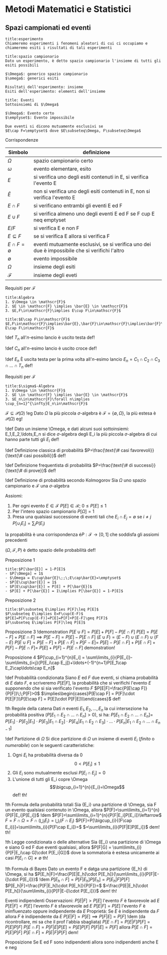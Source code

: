 # Metodi Matematici e Statistici
## Spazi campionati ed eventi
```ad-def
title:esperimento
Chiameremo esperimenti i fenomeni aleatori di cui ci occupiamo e chiameremo esiti i risultati di tali esperimenti
```
```ad-def 
title:spazio campionario
Dato un esperimento, è detto spazio campionario l'insieme di tutti gli esiti possibili

$\Omega$: generico spazio campionario
$\omega$: generici esiti

Risultati dell'esperimento: insieme
Esiti dell'esperimento: elementi dell'insieme
```
```
title: Eventi
Sottoinsiemi di $\Omega$

$\Omega$: Evento certo
$\emptyset$: Evento impossibile
```

```
Due eventi si dicono mutuamente esclusivi se
$E\cap F=\emptyset$ dove $E\subseteq\Omega, F\subseteq\Omega$
```
Corrispondenze

| Simbolo                | definizione                                                                                    |
| ---------------------- | ---------------------------------------------------------------------------------------------- |
| $\Omega$               | spazio campionario certo                                                                       |
| $\omega$               | evento elementare, esito                                                                       |
| $E$                    | si verifica uno degli esiti contenuti in E, si verifica l'evento E                             |
| $\bar{E}$              | non si verifica uno degli esiti contenuti in E, non si verifica l'evento E                     |
| $E \cap F$             | si verificano entrambi gli eventi E ed F                                                       |
| $E \cup F$             | si verifica almeno uno degli eventi E ed F se F cup E neq emptyset                             |
| $E / F$                | si verifica E e non F                                                                          |
| $E \subseteq F$        | se si verifica E allora si verifica F                                                          |
| $E \cap F = \emptyset$ | eventi mutuamente esclusivi, se si verifica uno dei due è impossibile che si verifichi l'altro |
| $\emptyset$            | evento impossibile                                                                             |
| $\Omega$               | insieme degli esiti                                                                            |
| $\mathscr{F}$          | insieme degli eveti                                                                            |

Requisiti per $\mathscr{F}$

```ad-def
title:Algebra
1. $\Omega \in \mathscr{F}$
2. $E \in \mathscr{F} \implies \bar{E} \in \mathscr{F}$
3. $E,F\in\mathscr{F}\implies E\cup F\in\mathscr{F}$
```

```ad-dem
title:$E\cap F\in\mathscr{F}$
$E,F\in\mathscr{F}\implies\bar{E},\bar{F}\in\mathscr{F}\implies\bar{F}\cup\bar{F}\in\mathscr{F}\implies\overline{\bar{E}\cup\bar{F}}\in\mathscr{F}\implies E\cap F\in\mathscr{F}$
```

!def $T_n$
all'$n$-esimo lancio è uscito testa
def!

!def $C_n$
all'$n$-esimo lancio è uscito croce
def!

!def $E_n$
È uscita testa per la prima volta all'$n$-esimo lancio
$E_n = C_1\cap C_2\cap C_3\cap\ldots\cap T_n$
def!

Requisiti per $\mathscr{F}$

```ad-def
title:$\sigma$-Algebra
1. $\Omega \in \mathscr{F}$
2. $E \in \mathscr{F} \implies \bar{E} \in \mathscr{F}$
3. $E_n\in\mathscr{F}\forall n\implies \cup_{n=1}^{\infty}E_n\in\mathscr{F}$
```

$\mathscr{F}\subseteq\mathscr{P}(\Omega)$
!eg
Dato $\Omega$ la più piccola $\sigma$-algebra è $\mathscr{F} = \{\emptyset,\Omega\}$, la più estesa è $\mathscr{P}(\Omega)$
eg!

!def
Dato un insieme \Omega, e dati alcuni suoi sottoinsiemi: E_1,E_2,\ldots,E_n si dice $\sigma$-algebra degli E_i la più piccola $\sigma$-algebra di cui hanno parte tutti gli $E_i$
def!

!def Definizione classica di probabilità
$P=\frac{\text{\# casi favorevoli}}{\text{\# casi possibili}}$
def!

!def Definizione frequentista di probabilità
$P=\frac{\text{\# di successi}}{\text{\# di prove}}$
def!

!def Definizione di probabilità secondo Kolmogorov
Sia $\Omega$ uno spazio campionario e $\mathscr{F}$ una $\sigma$-algebra

Assiomi:

1. Per ogni evento $E\in\mathscr{F}$
   $P[E]\in\mathscr{R}$; $0\leq P[E]\leq1$
2. Per l'intero spazio campionario
   $P[\Omega]=1$
3. Presa una qualsiasi successione di eventi tali che $E_i\cap E_j=\emptyset$ se $i\neq j$
   $P[\cup_{i}E_i]=\sum_{i}P(E_i)$

la propabilità è una corrispondenza é$P:\mathscr{F}\to[0,1]$ che soddisfa gli assiomi precedenti

$(\Omega,\mathscr{F},P)$ è detto spazio delle probabilità
def!

Preposizione 1
```ad-dem
title:$P[\bar{E}] = 1-P[E]$
- $P[\Omega] = 1$
- $\Omega = E\cup\bar{E}\;;\;E\cap\bar{E}=\emptyset$
- $P[E\cup\bar{E}] = 1$
- $P[E\cup\bar{E}] = P[E] + P[\bar{E}]$
- $P[E] + P[\bar{E}] = 1\implies P[\bar{E}] = 1-P[E]$
```

Preposizione 2
```ad-dem
title:$F\subseteq E\implies P[F]\leq P[E]$
$F\subseteq E\implies E=F\cup(E-F)$
$P[E]=P[F\cup(E-F)]=P[E]=P[F]+P[E-F]\geq P[F]$
$F\subseteq E\implies P[F]\leq P[E]$
```
Proposizione 3
!demonstration $P[E\cup F]=P[E]+P[F]-P[E\cap F]$
$P[E]=P[E-F]+P[E\cap F]\implies P[E-F]=P[E]-P[E\cap F]$
$(E\cup F)=(E-F)\cup(E\cap F)\cup(F-E)$
$P[E\cup F]=P[E-F]+P[E\cap F]+P[F-E] =$
$P[E]-P[E\cap F]+P[E\cap F]+P[F]-P[E\cap F] =$
$P[E]+P[F]-P[E\cap F]$
demonstration!

Proposizione 4
$P[\cup_{i=1}^{n}E_i] = \sum\limits_{i}{P[E_i]}-\sum\limits_{i<j}{P[E_i\cap E_j]}+\ldots+(-1)^{n+1}P[E_1\cap E_2\cap\ldots\cap E_n]$

!def Probabilità condizionata
Siano $E$ ed $F$ due eventi, si chiama probabilità di $E$ dato $F$, e scriveremo $P[E|F]$, la probabilità che si verifichi l'evento $E$ supponendo che si sia verificato l'evento $F$
$P[E|F]=\frac{P[E\cap F]}{P[F]}\;\;P[F]>0$
$\implies\begin{cases}P[E\cap F] = P[F]\cdot P[E|F]\\P[E\cap F] = P[E]\cdot P[F|E]\\\end{cases}$
def!

!th Regole della catena
Dati $n$ eventi $E_1,E_2,\ldots,E_n$ la cui intersezione ha probabilità positiva ($P[E_1\cap E_2\cap\ldots\cap E_n]>0$), si ha: 
$P[E_1\cap E_2\cap\ldots\cap E_n]=$
$P[E_1]\cdot P[E_2|E_1]\cdot P[E_3|E_1\cap E_2]\cdot P[E_4|E_1\cap E_2\cap E_3]\cdot\ldots\cdot P[E_n|E_1\cap E_2\cap\ldots\cap E_{n-1}]$

!def Partizione di $\Omega$
Si dice partizione di $\Omega$ un insieme di eventi $E_i$ (*finito* o *numerabile*) con le seguenti caratteristiche:
1. Ogni $E_i$ ha probabilità diversa da $0$
   $$0<P[E_i]\leq1$$
2. Gli $E_i$ sono mutualmente esclusi
   $P[E_i\cap E_j] = 0$
3. L'unione di tutti gli E_i copre \Omega
   $$\bigcup_{i=1}^{n}{E_i}=\Omega$$
def!
th!

!th Formula della probabilità totali
Sia {E_i} una partizione di \Omega, sia F un evento qualsiasi contenuto in \Omega, allora
$P[F]=\sum\limits_{i=1}^{n}{P[F|E_i]P[E_i]}$
!dem
$P[F]=\sum\limits_{i=1}^{n}{P[F|E_i]P[E_i]}\leftarrow$
$F=F\cap\Omega=F\cap(\bigcup_{i}E_i)=\bigcup_i(F\cap E_i)$
$P[F]=P[\bigcup_{i}{(F\cap E_i)}]=\sum\limits_{i}{P[F\cap E_i]}=$
$=\sum\limits_{i}{P[F|E]P[E_i]}$
dem!
th!

!th Legge condizionata o delle alternative
Sia {E_i} una partizione di \Omega e siano G ed F due eventi qualsiasi, allora
$P[F|G] = \sum\limits_{i}{P[F|E_i\cap G]\cdot P[E_i|G]}$
dove la sommatoria è estesa unicamente ai casi $P[E_i\cap G]\neq\emptyset$ 
th!

!th Formula di Bayes
Dato un evento F e datga una partizione {E_h} di \Omega, si ha
$P[E_h|F]=\frac{P[E|E_h]\cdot P[E_h]}{\sum\limits_{i}{P[F|E-i]\cdot P[E_i]}}$
!dem
$P[E_h\cap F]=P[F|E_h]P[E_h]=P[E_h|F]P[F]$
$P[E_h|F]=\frac{P[F|E_h]\cdot P[E_h]}{P[F]}=$
$=\frac{P[E|E_h]\cdot P[E_h]}{\sum\limits_{i}{P[F|E-i]\cdot P[E_i]}}$
dem!
th!

Eventi indipendenti
Osservazioni:
$P[E|F]>P[E]$ l'evento $F$ è favorevole ad $E$
$P[E|F]<P[E]$ l'evento $F$ è sfavorevole ad $E$
$P[E|F]=P[E]$ l'evento $F$ è ininfluenzato oppure indipendente da $E$
Proprietà:
Se $E$ è indipendente da $F$ allora $F$ è indipendente da $E$
$P[E|F]=P[E]\implies P[F|E]=P[F]$
!dem (da ricontrollare, mi sa che il prof l'abbia sbagliata)
$P[E\cap F]=P[E|F]P[F]=P[E]P[F]$
$P[E\cap F]=P[F|E]P[E]=P[E]P[F]$
$P[F|E]=P[F]$
allora 
$P[E\cap F]=P[E]P[F]$
$P[E\cap F]=P[E|F]P[F]$
dem!

Proposizione
Se E ed F sono indipendenti allora sono indipendenti anche E e neg

